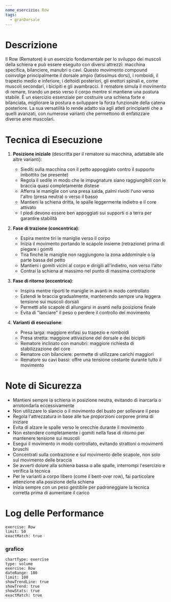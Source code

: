 ```yaml
---
nome_esercizio: Row
tags:
  - granDorsale
---
```


# Descrizione

Il Row (Rematore) è un esercizio fondamentale per lo sviluppo dei muscoli della schiena e può essere eseguito con diversi attrezzi: macchina specifica, bilanciere, manubri o cavi. Questo movimento compound coinvolge principalmente il dorsale ampio (latissimus dorsi), i romboidi, il trapezio medio e inferiore, i deltoidi posteriori, gli erettori spinali e, come muscoli secondari, i bicipiti e gli avambracci. Il rematore simula il movimento di remare, tirando un peso verso il corpo mentre si mantiene una postura stabile. È un esercizio essenziale per costruire una schiena forte e bilanciata, migliorare la postura e sviluppare la forza funzionale della catena posteriore. La sua versatilità lo rende adatto sia agli atleti principianti che a quelli avanzati, con numerose varianti che permettono di enfatizzare diverse aree muscolari.

# Tecnica di Esecuzione

1. **Posizione iniziale** (descritta per il rematore su macchina, adattabile alle altre varianti):

   - Siediti sulla macchina con il petto appoggiato contro il supporto imbottito (se presente)
   - Regola il sedile in modo che le impugnature siano raggiungibili con le braccia quasi completamente distese
   - Afferra le maniglie con una presa salda, palmi rivolti l'uno verso l'altro (presa neutra) o verso il basso
   - Mantieni la schiena dritta, le spalle leggermente indietro e il core attivato
   - I piedi devono essere ben appoggiati sui supporti o a terra per garantire stabilità

2. **Fase di trazione (concentrica)**:

   - Espira mentre tiri le maniglie verso il corpo
   - Inizia il movimento portando le scapole insieme (retrazione) prima di piegare i gomiti
   - Tira finché le maniglie non raggiungono la zona addominale o la parte bassa del petto
   - Mantieni i gomiti vicini al corpo e dirigili all'indietro, non verso l'alto
   - Contrai la schiena al massimo nel punto di massima contrazione

3. **Fase di ritorno (eccentrica)**:

   - Inspira mentre riporti le maniglie in avanti in modo controllato
   - Estendi le braccia gradualmente, mantenendo sempre una leggera tensione sui muscoli dorsali
   - Permetti alle scapole di allungarsi in avanti nella posizione finale
   - Evita di "lanciare" il peso o perdere il controllo del movimento

4. **Varianti di esecuzione**:
   - Presa larga: maggiore enfasi su trapezio e romboidi
   - Presa stretta: maggiore attivazione del dorsale e dei bicipiti
   - Rematore inclinato con manubri: maggiore richiesta di stabilizzazione del core
   - Rematore con bilanciere: permette di utilizzare carichi maggiori
   - Rematore su cavi bassi: offre una tensione costante durante tutto il movimento

# Note di Sicurezza

- Mantieni sempre la schiena in posizione neutra, evitando di inarcarla o arrotondarla eccessivamente
- Non utilizzare lo slancio o il movimento del busto per sollevare il peso
- Regola l'attrezzatura in base alle tue proporzioni corporee prima di iniziare
- Evita di alzare le spalle verso le orecchie durante il movimento
- Non estendere completamente i gomiti nella fase di ritorno per mantenere tensione sui muscoli
- Esegui il movimento in modo controllato, evitando strattoni o movimenti bruschi
- Concentrati sulla contrazione e sul movimento delle scapole, non solo sul movimento delle braccia
- Se avverti dolore alla schiena bassa o alle spalle, interrompi l'esercizio e verifica la tecnica
- Per le varianti a corpo libero (come il bent-over row), fai particolare attenzione alla posizione della schiena
- Inizia sempre con un peso gestibile per padroneggiare la tecnica corretta prima di aumentare il carico

# Log delle Performance

```workout-log
exercise: Row
limit: 50
exactMatch: true
```

### grafico

```workout-chart
chartType: exercise
type: volume
exercise: Row
dateRange: 180
limit: 100
showTrendLine: true
showTrend: true
showStats: true
exactMatch: true
```
